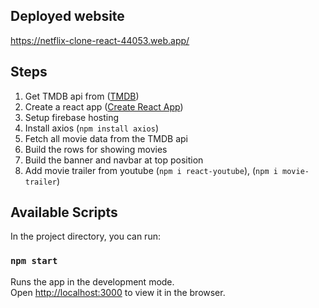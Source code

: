 ## Deployed website
https://netflix-clone-react-44053.web.app/

## Steps
1. Get TMDB api from ([TMDB](https://www.themoviedb.org/))
2. Create a react app ([Create React App](https://github.com/facebook/create-react-app))
3. Setup firebase hosting
4. Install axios (`npm install axios`)
5. Fetch all movie data from the TMDB api
6. Build the rows for showing movies
7. Build the banner and navbar at top position
8. Add movie trailer from youtube (`npm i react-youtube`), (`npm i movie-trailer`)


## Available Scripts

In the project directory, you can run:

### `npm start`

Runs the app in the development mode.<br />
Open [http://localhost:3000](http://localhost:3000) to view it in the browser.
